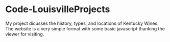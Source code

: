 # Code-LouisvilleProjects

My project dicusses the history, types, and locations of Kentucky Wines.  The website is a very simple format with some basic javascript thanking the viewer for visiting.  